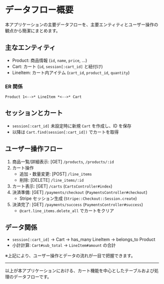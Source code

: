 # データフロー概要

本アプリケーションの主要データフローを、主要エンティティとユーザー操作の観点から簡潔にまとめます。

## 主なエンティティ
- Product: 商品情報 (`id`, `name`, `price`, …)
- Cart: カート (`id`, `session[:cart_id]` と紐付け)
- LineItem: カート内アイテム (`cart_id`, `product_id`, `quantity`)

### ER 関係
```text
Product 1<-->* LineItem *<-->* Cart
```  

## セッションとカート
- `session[:cart_id]` 未設定時に新規 `Cart` を作成し、ID を保存  
- 以降は `Cart.find(session[:cart_id])` でカートを取得

## ユーザー操作フロー
1. 商品一覧/詳細表示: [GET] `/products`, `/products/:id`  
2. カート操作  
   - 追加・数量変更: [POST] `/line_items`  
   - 削除: [DELETE] `/line_items/:id`  
3. カート表示: [GET] `/carts` (`CartsController#index`)  
4. 決済準備: [GET] `/payments/checkout` (`PaymentsController#checkout`)  
   - Stripe セッション生成 (`Stripe::Checkout::Session.create`)  
5. 決済完了: [GET] `/payments/success` (`PaymentsController#success`)  
   - `@cart.line_items.delete_all` でカートをクリア

## データ関係
- `session[:cart_id]` → Cart → has_many LineItem → belongs_to Product  
- 小計計算: `Cart#sub_total` → `LineItem#amount` の合計

※上記により、ユーザー操作とデータの流れが一目で把握できます。

 ---
 以上が本アプリケーションにおける、カート機能を中心としたテーブルおよび処理のデータフローです。